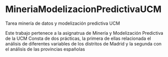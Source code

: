 # MineriaModelizacionPredictivaUCM
Tarea minería de datos y modelización predictiva UCM

Este trabajo pertenece a la asignatrua de Minería y Modelización Predictiva de la UCM
Consta de dos prácticas, la primera de ellas relacionada el análisis de diferentes variables de los distritos de Madrid y la segunda con el análisis de las provincias españolas
